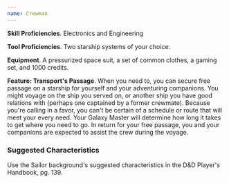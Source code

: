 ```yaml
---
name: Crewman
---
```

__Skill Proficiencies__. Electronics and Engineering

__Tool Proficiencies__. Two starship systems of your choice.

__Equipment__. A pressurized space suit, a set of common clothes, a gaming set, and 1000 credits.

__Feature: Transport's Passage__. When you need to, you can secure free passage on a starship for yourself and your adventuring
companions. You might voyage on the ship you served on, or another ship you have good relations with (perhaps one captained
by a former crewmate). Because you're calling in a favor, you can't be certain of a schedule or route that will meet your
every need. Your Galaxy Master will determine how long it takes to get where you need to go. In return for your free passage,
you and your companions are expected to assist the crew during the voyage.

<div class="hr"></div>

### Suggested Characteristics
Use the Sailor background's suggested characteristics in the D&D Player's Handbook, pg. 139.

